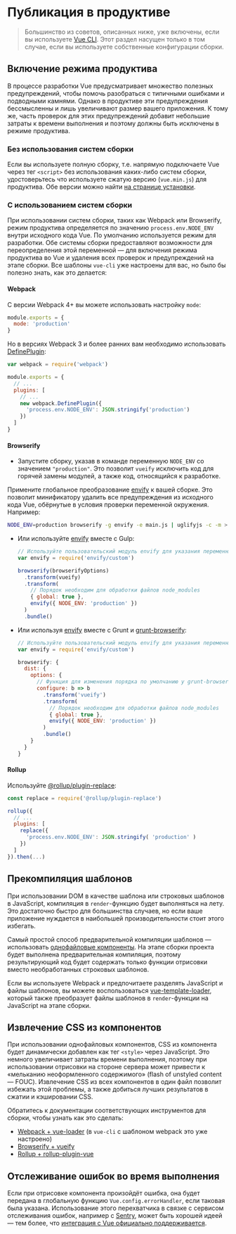
# Публикация в продуктиве


> Большинство из советов, описанных ниже, уже включены, если вы используете [Vue CLI](https://cli.vuejs.org/ru/). Этот раздел насущен только в том случае, если вы используете собственные конфигурации сборки.

## Включение режима продуктива

В процессе разработки Vue предусматривает множество полезных предупреждений, чтобы помочь разобраться с типичными ошибками и подводными камнями. Однако в продуктиве эти предупреждения бессмысленны и лишь увеличивают размер вашего приложения. К тому же, часть проверок для этих предупреждений добавит небольшие затраты к времени выполнения и поэтому должны быть исключены в режиме продуктива.

### Без использования систем сборки

Если вы используете полную сборку, т.е. напрямую подключаете Vue через тег `<script>` без использования каких-либо систем сборки, удостоверьтесь что используете сжатую версию (`vue.min.js`) для продуктива. Обе версии можно найти [на странице установки](installation.md#Подключение-через-lt-script-gt).

### С использованием систем сборки

При использовании систем сборки, таких как Webpack или Browserify, режим продуктива определяется по значению `process.env.NODE_ENV` внутри исходного кода Vue. По умолчанию используется режим для разработки. Обе системы сборки предоставляют возможности для переопределения этой переменной — для включения режима продуктива во Vue и удаления всех проверок и предупреждений на этапе сборки. Все шаблоны `vue-cli` уже настроены для вас, но было бы полезно знать, как это делается:

#### Webpack

С версии Webpack 4+ вы можете использовать настройку `mode`:

```js
module.exports = {
  mode: 'production'
}
```

Но в версиях Webpack 3 и более ранних вам необходимо использовать [DefinePlugin](https://webpack.js.org/plugins/define-plugin/):

```js
var webpack = require('webpack')

module.exports = {
  // ...
  plugins: [
    // ...
    new webpack.DefinePlugin({
      'process.env.NODE_ENV': JSON.stringify('production')
    })
  ]
}
```

#### Browserify

- Запустите сборку, указав в команде переменную `NODE_ENV` со значением `"production"`. Это позволит `vueify` исключить код для горячей замены модулей, а также код, относящийся к разработке.

Примените глобальное преобразование [envify](https://github.com/hughsk/envify) к вашей сборке. Это позволит минификатору удалить все предупреждения из исходного кода Vue, обёрнутые в условия проверки переменной окружения. Например:

  ```bash
  NODE_ENV=production browserify -g envify -e main.js | uglifyjs -c -m > build.js
  ```

- Или используйте [envify](https://github.com/hughsk/envify) вместе с Gulp:

  ```js
  // Используйте пользовательский модуль envify для указания переменных окружения
  var envify = require('envify/custom')

  browserify(browserifyOptions)
    .transform(vueify)
    .transform(
      // Порядок необходим для обработки файлов node_modules
      { global: true },
      envify({ NODE_ENV: 'production' })
    )
    .bundle()
  ```

- Или используя [envify](https://github.com/hughsk/envify) вместе с Grunt и [grunt-browserify](https://github.com/jmreidy/grunt-browserify):

  ```js
  // Используйте пользовательский модуль envify для указания переменных окружения
  var envify = require('envify/custom')

  browserify: {
    dist: {
      options: {
        // Функция для изменения порядка по умолчанию у grunt-browserify
        configure: b => b
          .transform('vueify')
          .transform(
            // Порядок необходим для обработки файлов node_modules
            { global: true },
            envify({ NODE_ENV: 'production' })
          )
          .bundle()
      }
    }
  }
  ```

#### Rollup

Используйте [@rollup/plugin-replace](https://github.com/rollup/plugins/tree/master/packages/replace):

```js
const replace = require('@rollup/plugin-replace')

rollup({
  // ...
  plugins: [
    replace({
      'process.env.NODE_ENV': JSON.stringify( 'production' )
    })
  ]
}).then(...)
```

## Прекомпиляция шаблонов

При использовании DOM в качестве шаблона или строковых шаблонов в JavaScript, компиляция в `render`-функцию будет выполняться на лету. Это достаточно быстро для большинства случаев, но если ваше приложение нуждается в наибольшей производительности стоит этого избегать.

Самый простой способ предварительной компиляции шаблонов — использовать [однофайловые компоненты](single-file-components.md). На этапе сборки проекта будет выполнена предварительная компиляция, поэтому результирующий код будет содержать только функции отрисовки вместо необработанных строковых шаблонов.

Если вы используете Webpack и предпочитаете разделять JavaScript и файлы шаблонов, вы можете воспользоваться [vue-template-loader](https://github.com/ktsn/vue-template-loader), который также преобразует файлы шаблонов в `render`-функции на JavaScript на этапе сборки.

## Извлечение CSS из компонентов

При использовании однофайловых компонентов, CSS из компонента будет динамически добавлен как тег `<style>` через JavaScript. Это немного увеличивает затраты времени выполнения, поэтому при использовании отрисовки на стороне сервера может привести к «мельканию неоформленного содержимого» (flash of unstyled content — FOUC). Извлечение CSS из всех компонентов в один файл позволит избежать этой проблемы, а также добиться лучших результатов в сжатии и кэшировании CSS.

Обратитесь к документации соответствующих инструментов для сборки, чтобы узнать как это сделать:

- [Webpack + vue-loader](https://vue-loader.vuejs.org/ru/configurations/extract-css.html) (в `vue-cli` с шаблоном webpack это уже настроено)
- [Browserify + vueify](https://github.com/vuejs/vueify#css-extraction)
- [Rollup + rollup-plugin-vue](https://vuejs.github.io/rollup-plugin-vue/#/en/2.3/?id=custom-handler)

## Отслеживание ошибок во время выполнения

Если при отрисовке компонента произойдёт ошибка, она будет передана в глобальную функцию `Vue.config.errorHandler`, если таковая была указана. Использование этого перехватчика в связке с сервисом отслеживания ошибок, например с [Sentry](https://sentry.io), может быть хорошей идеей — тем более, что [интеграция с Vue официально поддерживается](https://sentry.io/for/vue/).
